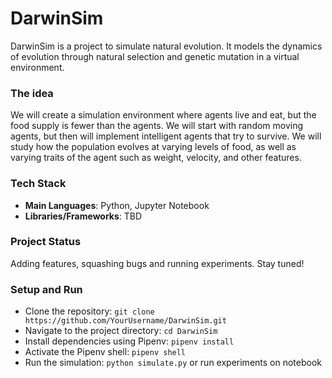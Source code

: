 # DarwinSim

DarwinSim is a project to simulate natural evolution. It models the dynamics of evolution through natural selection and genetic mutation in a virtual environment. 

### The idea
We will create a simulation environment where agents live and eat, but the food supply is fewer than the agents. We will start with random moving agents, but then will implement intelligent agents that try to survive. We will study how the population evolves at varying levels of food, as well as varying traits of the agent such as weight, velocity, and other features.

### Tech Stack
- **Main Languages**: Python, Jupyter Notebook
- **Libraries/Frameworks**: TBD

### Project Status
Adding features, squashing bugs and running experiments. Stay tuned!

### Setup and Run
- Clone the repository: `git clone https://github.com/YourUsername/DarwinSim.git`
- Navigate to the project directory: `cd DarwinSim`
- Install dependencies using Pipenv: `pipenv install`
- Activate the Pipenv shell: `pipenv shell`
- Run the simulation: `python simulate.py` or run experiments on notebook

